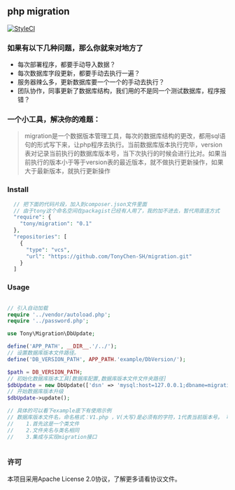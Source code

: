 ## php migration 
[![StyleCI](https://styleci.io/repos/93504337/shield?branch=develop)](https://styleci.io/repos/93504337)

### 如果有以下几种问题，那么你就来对地方了
- 每次部署程序，都要手动导入数据？
- 每次数据库字段更新，都要手动去执行一遍？
- 服务器辣么多，更新数据库要一个一个的手动去执行？
- 团队协作，同事更新了数据库结构，我们用的不是同一个测试数据库，程序报错？

### 一个小工具，解决你的难题：
> migration是一个数据版本管理工具，每次的数据库结构的更改，都用sql语句的形式写下来，让php程序去执行。当前数据库版本执行完毕，version表对记录当前执行的数据库版本号，当下次执行的时候会进行比对。如果当前执行的版本小于等于version表的最近版本，就不做执行更新操作，如果大于最新版本，就执行更新操作

### Install
```php
  // 把下面的代码片段，加入到composer.json文件里面
  // 由于tony这个命名空间在packagist已经有人用了，我的加不进去，暂代用直连方式
  "require": {
    "tony/migration": "0.1"
  },
  "repositories": [
    {
      "type": "vcs",
      "url": "https://github.com/TonyChen-SH/migration.git"
    }
  ]
```

### Usage

```php

// 引入自动加载
require '../vendor/autoload.php';
require '../password.php';

use Tony\Migration\DbUpdate;

define('APP_PATH', __DIR__.'/../');
// 设置数据库版本文件路径。
define('DB_VERSION_PATH', APP_PATH.'example/DbVersion/');

$path = DB_VERSION_PATH;
// 初始化数据库版本工具[数据库配置,数据库版本文件文件夹路径]
$dbUpdate = new DbUpdate(['dsn' => 'mysql:host=127.0.0.1;dbname=migration', 'user' => 'root', 'password' => '123456'], $path);
// 开始数据库版本升级
$dbUpdate->update();

// 具体的可以看下example底下有使用示例
// 数据库版本文件名，命名格式：V1.php ，V(大写)是必须有的字符，1代表当前版本号。 可以是>=1的任意整数，不可以重复
//    1.首先这是一个类文件
//    2.文件夹名与类名相同
//    3.集成与实现migration接口

````

````php

````

### 许可
本项目采用Apache License 2.0协议，了解更多请看协议文件。
